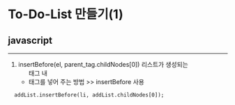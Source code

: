 # To-Do-List 만들기(1) 
## javascript
---

1. insertBefore(el, parent_tag.childNodes[0])
리스트가 생성되는 <ul> 태그 내 <li> 태그를 넣어 주는 방법 >> insertBefore 사용
```
  addList.insertBefore(li, addList.childNodes[0]);
```
